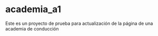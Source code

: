 # academia_a1
Este es un proyecto de prueba para actualización de la página de una academia de conducción
